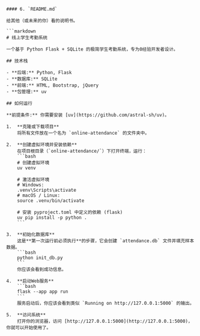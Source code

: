 ```

#### 6. `README.md`

给其他（或未来的你）看的说明书。

```markdown
# 线上学生考勤系统

一个基于 Python Flask + SQLite 的极简学生考勤系统，专为0经验开发者设计。

## 技术栈

- **后端:** Python, Flask
- **数据库:** SQLite
- **前端:** HTML, Bootstrap, jQuery
- **包管理:** uv

## 如何运行

**前提条件:** 你需要安装 [uv](https://github.com/astral-sh/uv)。

1.  **克隆或下载项目**
    将所有文件放在一个名为 `online-attendance` 的文件夹中。

2.  **创建虚拟环境并安装依赖**
    在项目根目录（`online-attendance/`）下打开终端，运行：
    ```bash
    # 创建虚拟环境
    uv venv

    # 激活虚拟环境
    # Windows:
    .venv\Scripts\activate
    # macOS / Linux:
    source .venv/bin/activate

    # 安装 pyproject.toml 中定义的依赖 (flask)
    uv pip install -p python .
    ```

3.  **初始化数据库**
    这是**第一次运行前必须执行**的步骤，它会创建 `attendance.db` 文件并填充样本数据。
    ```bash
    python init_db.py
    ```
    你应该会看到成功信息。

4.  **启动Web服务**
    ```bash
    flask --app app run
    ```
    服务启动后，你应该会看到类似 `Running on http://127.0.0.1:5000` 的输出。

5.  **访问系统**
    打开你的浏览器，访问 [http://127.0.0.1:5000](http://127.0.0.1:5000)，你就可以开始使用了。